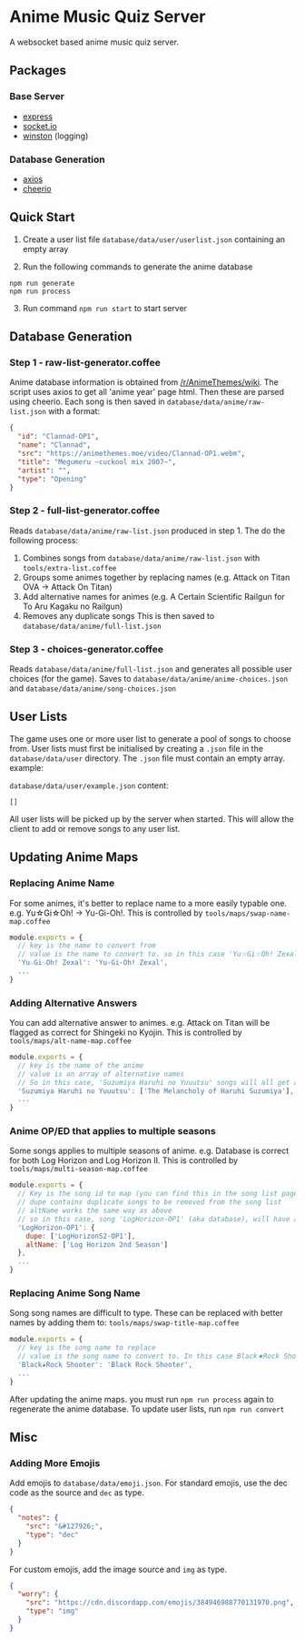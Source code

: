 # Anime Music Quiz Server
A websocket based anime music quiz server.

## Packages
### Base Server
- [express](https://expressjs.com/)
- [socket.io](https://socket.io/)
- [winston](https://github.com/winstonjs/) (logging)

### Database Generation
- [axios](https://github.com/axios/axios)
- [cheerio](https://github.com/cheeriojs/cheerio)

## Quick Start
1. Create a user list file `database/data/user/userlist.json` containing an empty array

2. Run the following commands to generate the anime database
```
npm run generate
npm run process
```

3. Run command `npm run start` to start server

## Database Generation
### Step 1 - raw-list-generator.coffee
Anime database information is obtained from [/r/AnimeThemes/wiki](https://www.reddit.com/r/AnimeThemes/wiki/index).
The script uses axios to get all 'anime year' page html. Then these are parsed using cheerio. Each song is then saved in `database/data/anime/raw-list.json` with a format:
```json
{
  "id": "Clannad-OP1",
  "name": "Clannad",
  "src": "https://animethemes.moe/video/Clannad-OP1.webm",
  "title": "Megumeru ~cuckool mix 2007~",
  "artist": "",
  "type": "Opening"
}
```

### Step 2 - full-list-generator.coffee
Reads `database/data/anime/raw-list.json` produced in step 1. The do the following process:
1. Combines songs from `database/data/anime/raw-list.json` with `tools/extra-list.coffee`
2. Groups some animes together by replacing names (e.g. Attack on Titan OVA -> Attack On Titan)
3. Add alternative names for animes (e.g. A Certain Scientific Railgun for To Aru Kagaku no Railgun)
4. Removes any duplicate songs
This is then saved to `database/data/anime/full-list.json`

### Step 3 - choices-generator.coffee
Reads `database/data/anime/full-list.json` and generates all possible user choices (for the game).
Saves to `database/data/anime/anime-choices.json` and `database/data/anime/song-choices.json`

## User Lists
The game uses one or more user list to generate a pool of songs to choose from.
User lists must first be initialised by creating a `.json` file in the `database/data/user` directory.
The `.json` file must contain an empty array. example:

`database/data/user/example.json`
content:
```
[]
```

All user lists will be picked up by the server when started. This will allow the client to add or remove songs to any user list.

## Updating Anime Maps
### Replacing Anime Name
For some animes, it's better to replace name to a more easily typable one. e.g. Yu☆Gi☆Oh! -> Yu-Gi-Oh!.
This is controlled by `tools/maps/swap-name-map.coffee`
```js
module.exports = {
  // key is the name to convert from
  // value is the name to convert to. so in this case 'Yu☆Gi☆Oh! Zexal' is converted to 'Yu-Gi-Oh! Zexal'
  'Yu☆Gi☆Oh! Zexal': 'Yu-Gi-Oh! Zexal',
  ...
}
```

### Adding Alternative Answers
You can add alternative answer to animes. e.g. Attack on Titan will be flagged as correct for Shingeki no Kyojin.
This is controlled by `tools/maps/alt-name-map.coffee`
```js
module.exports = {
  // key is the name of the anime
  // value is an array of alternative names
  // So in this case, 'Suzumiya Haruhi no Yuuutsu' songs will all get an alternative answer of 'The Melancholy of Haruhi Suzumiya'
  'Suzumiya Haruhi no Yuuutsu': ['The Melancholy of Haruhi Suzumiya'],
  ...
}
```

### Anime OP/ED that applies to multiple seasons
Some songs applies to multiple seasons of anime. e.g. Database is correct for both Log Horizon and Log Horizon II.
This is controlled by `tools/maps/multi-season-map.coffee`
```js
module.exports = {
  // Key is the song id to map (you can find this in the song list page of the client)
  // dupe contains duplicate songs to be removed from the song list
  // altName works the same way as above
  // so in this case, song 'LogHorizon-OP1' (aka database), will have alternative answer of 'Log Horizon 2nd Season' and 'LogHorizonS2-OP1' (which is also database) will be removed from the list
  'LogHorizon-OP1': {
    dupe: ['LogHorizonS2-OP1'],
    altName: ['Log Horizon 2nd Season']
  },
  ...
}
```

### Replacing Anime Song Name
Song song names are difficult to type. These can be replaced with better names by adding them to:
`tools/maps/swap-title-map.coffee`
```js
module.exports = {
  // key is the song name to replace
  // value is the song name to convert to. In this case Black★Rock Shooter will be replaced by Black Rock Shooter
  'Black★Rock Shooter': 'Black Rock Shooter',
  ...
}
```

After updating the anime maps. you must run `npm run process` again to regenerate the anime database.
To update user lists, run `npm run convert`

## Misc
### Adding More Emojis
Add emojis to `database/data/emoji.json`.
For standard emojis, use the dec code as the source and `dec` as type.
```json
{
  "notes": {
    "src": "&#127926;",
    "type": "dec"
  }
}
```

For custom emojis, add the image source and `img` as type.
```json
{
  "worry": {
    "src": "https://cdn.discordapp.com/emojis/384946988770131970.png",
    "type": "img"
  }
}
```
